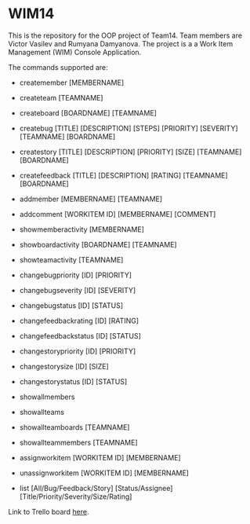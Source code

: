 # WIM14
This is the repository for the OOP project of Team14. Team members are Victor Vasilev and Rumyana Damyanova. The project is a a Work Item Management (WIM) Console Application.

The commands supported are: 
- createmember [MEMBERNAME]
- createteam [TEAMNAME]
- createboard [BOARDNAME] [TEAMNAME]
- createbug [TITLE] [DESCRIPTION] [STEPS] [PRIORITY] [SEVERITY] [TEAMNAME] [BOARDNAME]
- createstory [TITLE] [DESCRIPTION] [PRIORITY] [SIZE] [TEAMNAME] [BOARDNAME]
- createfeedback [TITLE] [DESCRIPTION] [RATING] [TEAMNAME] [BOARDNAME]

- addmember [MEMBERNAME] [TEAMNAME]
- addcomment [WORKITEM ID] [MEMBERNAME] [COMMENT]

- showmemberactivity [MEMBERNAME]
- showboardactivity [BOARDNAME] [TEAMNAME]
- showteamactivity [TEAMNAME]

- changebugpriority [ID] [PRIORITY]
- changebugseverity [ID] [SEVERITY]
- changebugstatus [ID] [STATUS]

- changefeedbackrating [ID] [RATING]
- changefeedbackstatus [ID] [STATUS]

- changestorypriority [ID] [PRIORITY]
- changestorysize [ID] [SIZE]
- changestorystatus [ID] [STATUS]

- showallmembers
- showallteams

- showallteamboards [TEAMNAME]
- showallteammembers [TEAMNAME]

- assignworkitem [WORKITEM ID] [MEMBERNAME]
- unassignworkitem [WORKITEM ID] [MEMBERNAME]

- list [All/Bug/Feedback/Story] [Status/Assignee] [Title/Priority/Severity/Size/Rating]

Link to Trello board [here](https://trello.com/b/cS2mxTCL).



